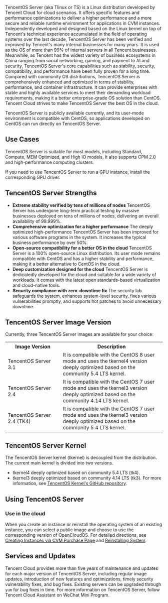 TencentOS Server (aka Tlinux or TS) is a Linux distribution developed by Tencent Cloud for cloud scenarios. It offers specific features and performance optimizations to deliver a higher performance and a more secure and reliable runtime environment for applications in CVM instances. Independently developed and designed based on the Linux kernel on top of Tencent's technical experience accumulated in the field of operating systems over the last decade, TencentOS Server has been verified and improved by Tencent's many internal businesses for many years. It is used as the OS of more than 99% of internal servers in all Tencent businesses. Meanwhile, as Tencent has the widest variety of business ecosystems in China ranging from social networking, gaming, and payment to AI and security, TencentOS Server's core capabilities such as stability, security, compatibility, and performance have been fully proven for a long time. Compared with community OS distributions, TencentOS Server is comprehensively enhanced and optimized in terms of stability, performance, and container infrastructure. It can provide enterprises with stable and highly available services to meet their demanding workload requirements, making it a better enterprise-grade OS solution than CentOS. Tencent Cloud strives to make TencentOS Server the best OS in the cloud.

TencentOS Server is publicly available currently, and its user-mode environment is compatible with CentOS, so applications developed on CentOS can run directly on TencentOS Server.


## Use Cases
TencentOS Server is suitable for most models, including Standard, Compute, MEM Optimized, and High IO models. It also supports CPM 2.0 and high-performance computing clusters.

<dx-alert infotype="notice" title="">
If you need to use TencentOS Server to run a GPU instance, install the corresponding GPU driver.
</dx-alert>


## TencentOS Server Strengths
- **Extreme stability verified by tens of millions of nodes**
TencentOS Server has undergone long-term practical testing by massive businesses deployed on tens of millions of nodes, delivering an overall availability of 99.999%.
- **Comprehensive optimization for a higher performance**
The deeply optimized high-performance TencentOS Server has been improved for various software programs in the system. It increases the typical business performance by over 50%.
- **Open-source compatibility for a better OS in the cloud**
TencentOS Server is a 100% open-source Linux distribution. Its user mode remains compatible with CentOS and has a higher stability and performance, making it a better alternative to CentOS in the cloud.
- **Deep customization designed for the cloud**
TencentOS Server is dedicatedly developed for the cloud and suitable for a wide variety of workloads. It comes with the latest open standards-based virtualization and cloud-native tools.
- **Security compliance with zero-downtime fix**
The security lab safeguards the system, enhances system-level security, fixes various vulnerabilities promptly, and supports hot patches to avoid unnecessary downtime.



## TencentOS Server Image Version
Currently, three TencentOS Server images are available for your choice:

<table>
<tr>
<th width="35%">Image Version</th>
<th>Description</th>
</tr>
<tr>
<td>TencentOS Server 3.1</td>
<td>It is compatible with the CentOS 8 user mode and uses the tkernel4 version deeply optimized based on the community 5.4 LTS kernel.</td>
</tr>
<tr>
<td>TencentOS Server 2.4</td>
<td>It is compatible with the CentOS 7 user mode and uses the tkernel3 version deeply optimized based on the community 4.14 LTS kernel.</td>
</tr>
<tr>
<td>TencentOS Server 2.4 (TK4)</td>
<td>It is compatible with the CentOS 7 user mode and uses the tkernel3 version deeply optimized based on the community 5.4 LTS kernel.</td>
</tr>
</table>



## TencentOS Server Kernel
The TencentOS Server kernel (tkernel) is decoupled from the distribution. The current main kernel is divided into two versions.
- tkernel4 deeply optimized based on community 5.4 LTS (tk4).
- tkernel3 deeply optimized based on community 4.14 LTS (tk3).
For more information, see [TencentOS Kernel's GitHub repository](https://gitee.com/OpenCloudOS/OpenCloudOS-Kernel).

## Using TencentOS Server 

### Use in the cloud
When you create an instance or reinstall the operating system of an existing instance, you can select a public image and choose to use the corresponding version of OpenCloudOS. For detailed directions, see [Creating Instances via CVM Purchase Page](https://intl.cloud.tencent.com/document/product/213/4855) and [Reinstalling System](https://intl.cloud.tencent.com/document/product/213/4933).





## Services and Updates
Tencent Cloud provides more than five years of maintenance and updates for each major version of TencentOS Server, including regular image updates, introduction of new features and optimizations, timely security vulnerability fixes, and bug fixes. Existing servers can be upgraded through `yum` for bug fixes in time.
For more information on TencentOS Server, follow Tencent Cloud Assistant on WeChat Mini Program.

